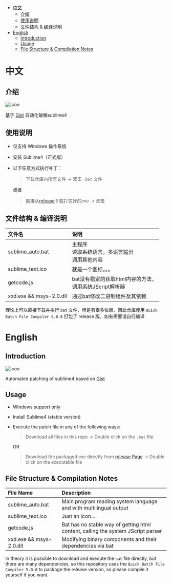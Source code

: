 - [中文](#中文)
  - [介绍](#介绍)
  - [使用说明](#使用说明)
  - [文件结构 \& 编译说明](#文件结构--编译说明)
- [English](#english)
  - [Introduction](#introduction)
  - [Usage](#usage)
  - [File Structure \& Compilation Notes](#file-structure--compilation-notes)


# 中文
## 介绍

![icon](./sublime_text.ico)

基于 [Gist](https://gist.github.com/cipherknight/bd3c7c8786f056e83490482696921245) 自动化破解sublime4


## 使用说明

- 仅支持 Windows 操作系统
- 安装 Sublime4（正式版）
- 以下任意方式执行补丁：
  > 下载仓库内所有文件 $\to$ 双击 `.bat` 文件

  或者

  > 直接从[release](https://github.com/taozhiyu/sublime-auto4/releases/latest)下载打包好的exe $\to$ 双击

## 文件结构 & 编译说明

| 文件名                  | 说明                                                         |
| :---------------------- | :----------------------------------------------------------- |
| sublime_auto.bat  | 主程序<br />读取系统语言，多语言输出<br />调用其他内容       |
| sublime_text.ico        | 就是一个图标。。。                                           |
| getcode.js              | bat没有稳定的获取html内容的方法，<br />调用系统JScript解析器 |
| xxd.exe && msys-2.0.dll | 通过bat修改二进制组件及其依赖                                |

理论上可以直接下载并执行 `bat` 文件，但是有很多依赖，因此仓库使用 `Quick Batch File Compiler 5.0.8` 打包了 release 版，如有需要请自行编译


# English

## Introduction

![icon](./sublime_text.ico)

Automated patching of sublime4 based on [Gist](https://gist.github.com/cipherknight/bd3c7c8786f056e83490482696921245)

## Usage

- Windows support only
- Install Sublime4 (stable version)
- Execute the patch file in any of the following ways:
  > Download all files in this repo $\to$ Double click on the `.bat` file

  OR

  > Download the packaged exe directly from [release Page](https://github.com/taozhiyu/sublime-auto4/releases/latest) $\to$ Double click on the executable file


## File Structure & Compilation Notes

| File Name               | Description                                                  |
| :---------------------- | :----------------------------------------------------------- |
| sublime_auto.bat  | Main program reading system language and with multilingual output |
| sublime_text.ico        | Just an icon…                                                |
| getcode.js              | Bat has no stable way of getting html content, calling the system JScript parser |
| xxd.exe && msys-2.0.dll | Modifying binary components and their dependencies via bat   |

In theory it is possible to download and execute the `bat` file directly, but there are many dependencies, so this repository uses the `Quick Batch File Compiler 5.0.8` to package the release version, so please compile it yourself if you want.